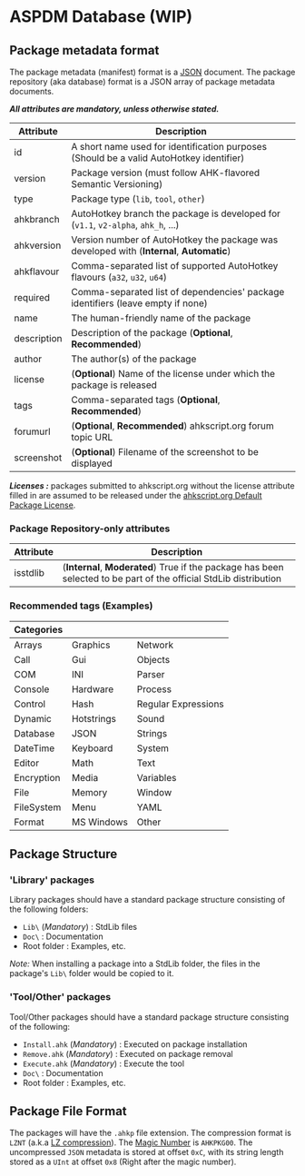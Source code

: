 ASPDM Database (WIP)
====================

Package metadata format
-----------------------

The package metadata (manifest) format is a [JSON](http://www.json.org/) document. The package repository (aka database) format is a JSON array of package metadata documents.

_**All attributes are mandatory, unless otherwise stated.**_

| Attribute     | Description                                                                                |
|---------------|--------------------------------------------------------------------------------------------|
| id            | A short name used for identification purposes (Should be a valid AutoHotkey identifier)    |
| version       | Package version (must follow AHK-flavored Semantic Versioning)                             |
| type          | Package type (`lib`, `tool`, `other`)                                                      |
| ahkbranch     | AutoHotkey branch the package is developed for (`v1.1`, `v2-alpha`, `ahk_h`, ...)          |
| ahkversion    | Version number of AutoHotkey the package was developed with (**Internal**, **Automatic**)  |
| ahkflavour    | Comma-separated list of supported AutoHotkey flavours (`a32`, `u32`, `u64`)                |
| required      | Comma-separated list of dependencies' package identifiers (leave empty if none)            |
| name          | The human-friendly name of the package                                                     |
| description   | Description of the package (**Optional**, **Recommended**)                                 |
| author        | The author(s) of the package                                                               |
| license       | (**Optional**) Name of the license under which the package is released                     |
| tags          | Comma-separated tags (**Optional**, **Recommended**)                                       |
| forumurl      | (**Optional**, **Recommended**) ahkscript.org forum topic URL                              |
| screenshot    | (**Optional**) Filename of the screenshot to be displayed                                  |

_**Licenses :**_ packages submitted to ahkscript.org without the license attribute filled in are assumed to be released under the [ahkscript.org Default Package License](License.md).

### Package Repository-only attributes

| Attribute     | Description                                                                                                         |
|---------------|---------------------------------------------------------------------------------------------------------------------|
| isstdlib      | (**Internal**, **Moderated**) True if the package has been selected to be part of the official StdLib distribution  |

### Recommended tags (Examples)

| Categories  |             |                      |
|-------------|-------------|----------------------|
| Arrays      | Graphics    | Network              |
| Call        | Gui         | Objects              |
| COM         | INI         | Parser               |
| Console     | Hardware    | Process              |
| Control     | Hash        | Regular Expressions  |
| Dynamic     | Hotstrings  | Sound                |
| Database    | JSON        | Strings              |
| DateTime    | Keyboard    | System               |
| Editor      | Math        | Text                 |
| Encryption  | Media       | Variables            |
| File        | Memory      | Window               |
| FileSystem  | Menu        | YAML                 |
| Format      | MS Windows  | Other                |

Package Structure
-------------------

### 'Library' packages

Library packages should have a standard package structure consisting of the following folders:

- `Lib\` (*Mandatory*) : StdLib files
- `Doc\` : Documentation
- Root folder : Examples, etc.

_Note:_ When installing a package into a StdLib folder, the files in the package's `Lib\` folder would be copied to it.

### 'Tool/Other' packages

Tool/Other packages should have a standard package structure consisting of the following:

- `Install.ahk` (*Mandatory*) : Executed on package installation
- `Remove.ahk` (*Mandatory*) : Executed on package removal
- `Execute.ahk` (*Mandatory*) : Execute the tool
- `Doc\` : Documentation
- Root folder : Examples, etc.

Package File Format
-------------------

The packages will have the `.ahkp` file extension.
The compression format is `LZNT` (a.k.a [LZ compression](http://msdn.microsoft.com/library/ff552127)).
The [Magic Number](https://en.wikipedia.org/wiki/Magic_number_(programming)) is `AHKPKG00`.
The uncompressed `JSON` metadata is stored at offset `0xC`, with its string length stored as a `UInt` at offset `0x8` (Right after the magic number).
